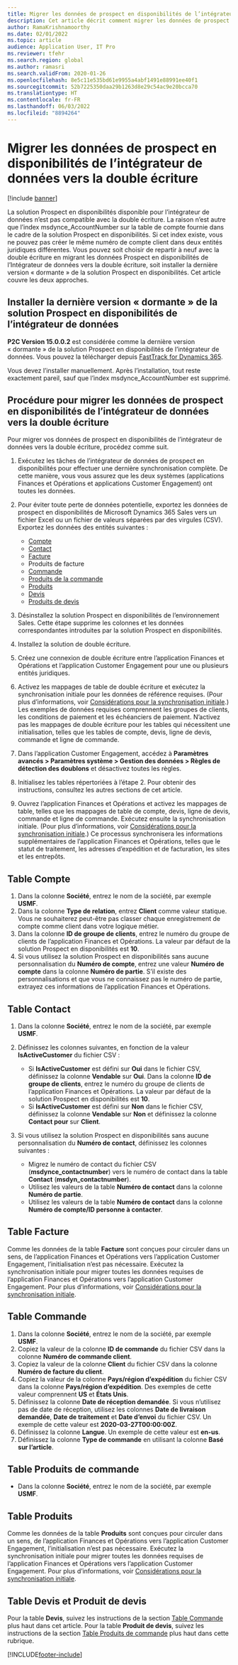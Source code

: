 ```yaml
---
title: Migrer les données de prospect en disponibilités de l’intégrateur de données vers la double écriture
description: Cet article décrit comment migrer les données de prospect en disponibilités de l’intégrateur de données vers la double écriture.
author: RamaKrishnamoorthy
ms.date: 02/01/2022
ms.topic: article
audience: Application User, IT Pro
ms.reviewer: tfehr
ms.search.region: global
ms.author: ramasri
ms.search.validFrom: 2020-01-26
ms.openlocfilehash: 8e5c11e535bd61e9955a4abf1491e88991ee40f1
ms.sourcegitcommit: 52b7225350daa29b1263d8e29c54ac9e20bcca70
ms.translationtype: HT
ms.contentlocale: fr-FR
ms.lasthandoff: 06/03/2022
ms.locfileid: "8894264"
---
```

# <a name="migrate-prospect-to-cash-data-from-data-integrator-to-dual-write"></a>Migrer les données de prospect en disponibilités de l’intégrateur de données vers la double écriture

[!include [banner](../../includes/banner.md)]

La solution Prospect en disponibilités disponible pour l’intégrateur de données n’est pas compatible avec la double écriture. La raison n’est autre que l’index msdynce_AccountNumber sur la table de compte fournie dans le cadre de la solution Prospect en disponibilités. Si cet index existe, vous ne pouvez pas créer le même numéro de compte client dans deux entités juridiques différentes. Vous pouvez soit choisir de repartir à neuf avec la double écriture en migrant les données Prospect en disponibilités de l’Intégrateur de données vers la double écriture, soit installer la dernière version « dormante » de la solution Prospect en disponibilités. Cet article couvre les deux approches.

## <a name="install-the-last-dorman-version-of-the-data-integrator-prospect-to-cash-solution"></a>Installer la dernière version « dormante » de la solution Prospect en disponibilités de l’intégrateur de données

**P2C Version 15.0.0.2** est considérée comme la dernière version « dormante » de la solution Prospect en disponibilités de l’intégrateur de données. Vous pouvez la télécharger depuis [FastTrack for Dynamics 365](https://github.com/microsoft/Dynamics-365-FastTrack-Implementation-Assets/tree/master/Dual-write/P2C).

Vous devez l’installer manuellement. Après l’installation, tout reste exactement pareil, sauf que l’index msdynce_AccountNumber est supprimé.

## <a name="steps-to-migrate-prospect-to-cash-data-from-data-integrator-to-dual-write"></a>Procédure pour migrer les données de prospect en disponibilités de l’intégrateur de données vers la double écriture

Pour migrer vos données de prospect en disponibilités de l’intégrateur de données vers la double écriture, procédez comme suit.

1. Exécutez les tâches de l’intégrateur de données de prospect en disponibilités pour effectuer une dernière synchronisation complète. De cette manière, vous vous assurez que les deux systèmes (applications Finances et Opérations et applications Customer Engagement) ont toutes les données.
2. Pour éviter toute perte de données potentielle, exportez les données de prospect en disponibilités de Microsoft Dynamics 365 Sales vers un fichier Excel ou un fichier de valeurs séparées par des virgules (CSV). Exportez les données des entités suivantes :

    - [Compte](#account-table)
    - [Contact](#contact-table)
    - [Facture](#invoice-table)
    - Produits de facture
    - [Commande](#order-table)
    - [Produits de la commande](#order-products-table)
    - [Produits](#products-table)
    - [Devis](#quote-and-quote-product-tables)
    - [Produits de devis](#quote-and-quote-product-tables)

3. Désinstallez la solution Prospect en disponibilités de l’environnement Sales. Cette étape supprime les colonnes et les données correspondantes introduites par la solution Prospect en disponibilités.
4. Installez la solution de double écriture.
5. Créez une connexion de double écriture entre l’application Finances et Opérations et l’application Customer Engagement pour une ou plusieurs entités juridiques.
6. Activez les mappages de table de double écriture et exécutez la synchronisation initiale pour les données de référence requises. (Pour plus d’informations, voir [Considérations pour la synchronisation initiale](initial-sync-guidance.md).) Les exemples de données requises comprennent les groupes de clients, les conditions de paiement et les échéanciers de paiement. N’activez pas les mappages de double écriture pour les tables qui nécessitent une initialisation, telles que les tables de compte, devis, ligne de devis, commande et ligne de commande.
7. Dans l’application Customer Engagement, accédez à **Paramètres avancés \> Paramètres système \> Gestion des données \> Règles de détection des doublons** et désactivez toutes les règles.
8. Initialisez les tables répertoriées à l’étape 2. Pour obtenir des instructions, consultez les autres sections de cet article.
9. Ouvrez l’application Finances et Opérations et activez les mappages de table, telles que les mappages de table de compte, devis, ligne de devis, commande et ligne de commande. Exécutez ensuite la synchronisation initiale. (Pour plus d’informations, voir [Considérations pour la synchronisation initiale](initial-sync-guidance.md).) Ce processus synchronisera les informations supplémentaires de l’application Finances et Opérations, telles que le statut de traitement, les adresses d’expédition et de facturation, les sites et les entrepôts.

## <a name="account-table"></a>Table Compte

1. Dans la colonne **Société**, entrez le nom de la société, par exemple **USMF**.
2. Dans la colonne **Type de relation**, entrez **Client** comme valeur statique. Vous ne souhaiterez peut-être pas classer chaque enregistrement de compte comme client dans votre logique métier.
3. Dans la colonne **ID de groupe de clients**, entrez le numéro du groupe de clients de l’application Finances et Opérations. La valeur par défaut de la solution Prospect en disponibilités est **10**.
4. Si vous utilisez la solution Prospect en disponibilités sans aucune personnalisation du **Numéro de compte**, entrez une valeur **Numéro de compte** dans la colonne **Numéro de partie**. S’il existe des personnalisations et que vous ne connaissez pas le numéro de partie, extrayez ces informations de l’application Finances et Opérations.

## <a name="contact-table"></a>Table Contact

1. Dans la colonne **Société**, entrez le nom de la société, par exemple **USMF**.
2. Définissez les colonnes suivantes, en fonction de la valeur **IsActiveCustomer** du fichier CSV :

    - Si **IsActiveCustomer** est défini sur **Oui** dans le fichier CSV, définissez la colonne **Vendable** sur **Oui**. Dans la colonne **ID de groupe de clients**, entrez le numéro du groupe de clients de l’application Finances et Opérations. La valeur par défaut de la solution Prospect en disponibilités est **10**.
    - Si **IsActiveCustomer** est défini sur **Non** dans le fichier CSV, définissez la colonne **Vendable** sur **Non** et définissez la colonne **Contact pour** sur **Client**.

3. Si vous utilisez la solution Prospect en disponibilités sans aucune personnalisation du **Numéro de contact**, définissez les colonnes suivantes :

    - Migrez le numéro de contact du fichier CSV (**msdynce\_contactnumber**) vers le numéro de contact dans la table **Contact** (**msdyn\_contactnumber**).
    - Utilisez les valeurs de la table **Numéro de contact** dans la colonne **Numéro de partie**.
    - Utilisez les valeurs de la table **Numéro de contact** dans la colonne **Numéro de compte/ID personne à contacter**.

## <a name="invoice-table"></a>Table Facture

Comme les données de la table **Facture** sont conçues pour circuler dans un sens, de l’application Finances et Opérations vers l’application Customer Engagement, l’initialisation n’est pas nécessaire. Exécutez la synchronisation initiale pour migrer toutes les données requises de l’application Finances et Opérations vers l’application Customer Engagement. Pour plus d’informations, voir [Considérations pour la synchronisation initiale](initial-sync-guidance.md).

## <a name="order-table"></a>Table Commande

1. Dans la colonne **Société**, entrez le nom de la société, par exemple **USMF**.
2. Copiez la valeur de la colonne **ID de commande** du fichier CSV dans la colonne **Numéro de commande client**.
3. Copiez la valeur de la colonne **Client** du fichier CSV dans la colonne **Numéro de facture du client**.
4. Copiez la valeur de la colonne **Pays/région d’expédition** du fichier CSV dans la colonne **Pays/région d’expédition**. Des exemples de cette valeur comprennent **US** et **États Unis**.
5. Définissez la colonne **Date de réception demandée**. Si vous n’utilisez pas de date de réception, utilisez les colonnes **Date de livraison demandée**, **Date de traitement** et **Date d’envoi** du fichier CSV. Un exemple de cette valeur est **2020-03-27T00:00:00Z**.
6. Définissez la colonne **Langue**. Un exemple de cette valeur est **en-us**.
7. Définissez la colonne **Type de commande** en utilisant la colonne **Basé sur l’article**.

## <a name="order-products-table"></a>Table Produits de commande

- Dans la colonne **Société**, entrez le nom de la société, par exemple **USMF**.

## <a name="products-table"></a>Table Produits

Comme les données de la table **Produits** sont conçues pour circuler dans un sens, de l’application Finances et Opérations vers l’application Customer Engagement, l’initialisation n’est pas nécessaire. Exécutez la synchronisation initiale pour migrer toutes les données requises de l’application Finances et Opérations vers l’application Customer Engagement. Pour plus d’informations, voir [Considérations pour la synchronisation initiale](initial-sync-guidance.md).

## <a name="quote-and-quote-product-tables"></a>Table Devis et Produit de devis

Pour la table **Devis**, suivez les instructions de la section [Table Commande](#order-table) plus haut dans cet article. Pour la table **Produit de devis**, suivez les instructions de la section [Table Produits de commande](#order-products-table) plus haut dans cette rubrique.


[!INCLUDE[footer-include](../../../../includes/footer-banner.md)]
